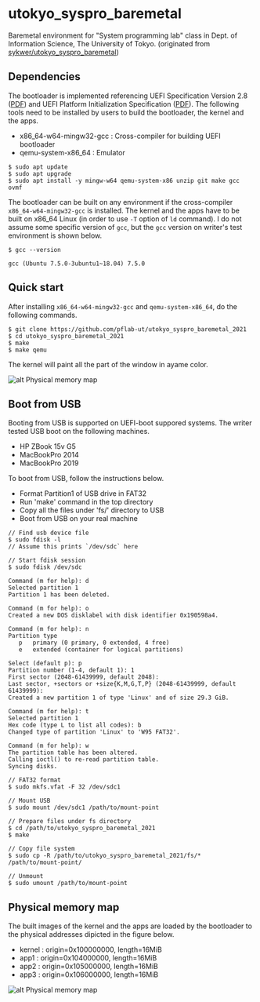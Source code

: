 # utokyo_syspro_baremetal
Baremetal environment for "System programming lab" class in Dept. of Information Science, The University of Tokyo. (originated from [sykwer/utokyo_syspro_baremetal](https://github.com/sykwer/utokyo_syspro_baremetal))


## Dependencies
The bootloader is implemented referencing UEFI Specification Version 2.8 ([PDF](https://uefi.org/sites/default/files/resources/UEFI_Spec_2_8_final.pdf))
and UEFI Platform Initialization Specification ([PDF](https://uefi.org/sites/default/files/resources/PI_Spec_1_7_final_Jan_2019.pdf)).
The following tools need to be installed by users to build the bootloader, the kernel and the apps.

- x86_64-w64-mingw32-gcc : Cross-compiler for building UEFI bootloader
- qemu-system-x86_64 : Emulator

```
$ sudo apt update
$ sudo apt upgrade
$ sudo apt install -y mingw-w64 qemu-system-x86 unzip git make gcc ovmf
```

The bootloader can be built on any environment if the cross-compiler `x86_64-w64-mingw32-gcc` is installed. The kernel and the apps have to be built on x86_64 Linux (in order to use `-T` option of `ld` command). I do not assume some specific
version of `gcc`, but the `gcc` version on writer's test environment is shown below.

```
$ gcc --version

gcc (Ubuntu 7.5.0-3ubuntu1~18.04) 7.5.0
```


## Quick start
After installing `x86_64-w64-mingw32-gcc` and `qemu-system-x86_64`, do the following commands.

```
$ git clone https://github.com/pflab-ut/utokyo_syspro_baremetal_2021
$ cd utokyo_syspro_baremetal_2021
$ make
$ make qemu
```

The kernel will paint all the part of the window in ayame color.

![alt Physical memory map](https://raw.githubusercontent.com/pflab-ut/utokyo_syspro_baremetal_2021/master/images/ayame.png)


## Boot from USB
Booting from USB is supported on UEFI-boot suppored systems. The writer tested USB boot on the following machines.

- HP ZBook 15v G5
- MacBookPro 2014
- MacBookPro 2019

To boot from USB, follow the instructions below.

- Format Partition1 of USB drive in FAT32
- Run 'make' command in the top directory
- Copy all the files under 'fs/' directory to USB
- Boot from USB on your real machine

```
// Find usb device file
$ sudo fdisk -l
// Assume this prints `/dev/sdc` here

// Start fdisk session
$ sudo fdisk /dev/sdc

Command (m for help): d
Selected partition 1
Partition 1 has been deleted.

Command (m for help): o
Created a new DOS disklabel with disk identifier 0x190598a4.

Command (m for help): n
Partition type
   p   primary (0 primary, 0 extended, 4 free)
   e   extended (container for logical partitions)

Select (default p): p
Partition number (1-4, default 1): 1
First sector (2048-61439999, default 2048):
Last sector, +sectors or +size{K,M,G,T,P} (2048-61439999, default 61439999):
Created a new partition 1 of type 'Linux' and of size 29.3 GiB.

Command (m for help): t
Selected partition 1
Hex code (type L to list all codes): b
Changed type of partition 'Linux' to 'W95 FAT32'.

Command (m for help): w
The partition table has been altered.
Calling ioctl() to re-read partition table.
Syncing disks.

// FAT32 format
$ sudo mkfs.vfat -F 32 /dev/sdc1

// Mount USB
$ sudo mount /dev/sdc1 /path/to/mount-point

// Prepare files under fs directory
$ cd /path/to/utokyo_syspro_baremetal_2021
$ make

// Copy file system
$ sudo cp -R /path/to/utokyo_syspro_baremetal_2021/fs/* /path/to/mount-point/

// Unmount
$ sudo umount /path/to/mount-point
```


## Physical memory map
The built images of the kernel and the apps are loaded by the bootloader to the physical addresses dipicted in the figure below.
- kernel : origin=0x100000000, length=16MiB
- app1   : origin=0x104000000, length=16MiB
- app2   : origin=0x105000000, length=16MiB
- app3   : origin=0x106000000, length=16MiB

![alt Physical memory map](https://raw.githubusercontent.com/sykwer/utokyo_syspro_baremetal/master/images/memory_map.png)
